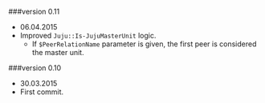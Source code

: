 ###version 0.11
  - 06.04.2015
  - Improved ``Juju::Is-JujuMasterUnit`` logic.
    - If ``$PeerRelationName`` parameter is given, the first peer is considered the master unit.

###version 0.10
  - 30.03.2015
  - First commit.